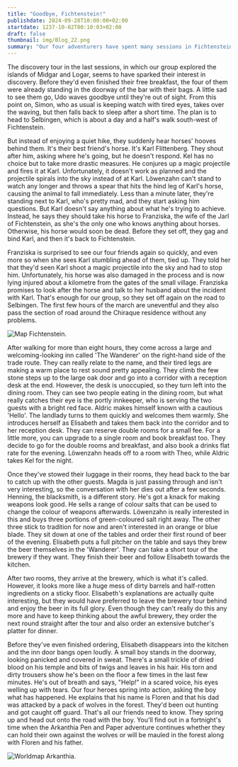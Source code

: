 ```yaml
---
title: "Goodbye, Fichtenstein!"
publishdate: 2024-09-28T10:00:00+02:00
startdate: 1237-10-02T00:10:03+02:00
draft: false
thumbnail: img/Blog_22.png
summary: "Our four adventurers have spent many sessions in Fichtenstein, but today they are finally heading in the direction of the inn ‘The hiker’. Find out who they meet here and what other surprises await them here:"
---
```

The discovery tour in the last sessions, in which our group explored the islands of Midgar and Logar, seems to have sparked their interest in discovery. Before they'd even finished their free breakfast, the four of them were already standing in the doorway of the bar with their bags. A little sad to see them go, Udo waves goodbye until they're out of sight. From this point on, Simon, who as usual is keeping watch with tired eyes, takes over the waving, but then falls back to sleep after a short time. The plan is to head to Selbingen, which is about a day and a half's walk south-west of Fichtenstein.

But instead of enjoying a quiet hike, they suddenly hear horses' hooves behind them. It's their best friend's horse. It's Karl Flittenberg. They shout after him, asking where he's going, but he doesn't respond. Kel has no choice but to take more drastic measures. He conjures up a magic projectile and fires it at Karl. Unfortunately, it doesn't work as planned and the projectile spirals into the sky instead of at Karl. Löwenzahn can't stand to watch any longer and throws a spear that hits the hind leg of Karl's horse, causing the animal to fall immediately. Less than a minute later, they're standing next to Karl, who's pretty mad, and they start asking him questions. But Karl doesn't say anything about what he's trying to achieve. Instead, he says they should take his horse to Franziska, the wife of the Jarl of Fichtenstein, as she's the only one who knows anything about horses. Otherwise, his horse would soon be dead. Before they set off, they gag and bind Karl, and then it's back to Fichtenstein.

Franziska is surprised to see our four friends again so quickly, and even more so when she sees Karl stumbling ahead of them, tied up.
They told her that they'd seen Karl shoot a magic projectile into the sky and had to stop him. Unfortunately, his horse was also damaged in the process and is now lying injured about a kilometre from the gates of the small village. Franziska promises to look after the horse and talk to her husband about the incident with Karl. That's enough for our group, so they set off again on the road to Selbingen. The first few hours of the march are uneventful and they also pass the section of road around the Chiraque residence without any problems.

<div class="img-max center">
  <img class="img-fluid rounded"  title="Map Fichtenstein" alt="Map Fichtenstein." src="/img/fichtenstein.jpg" />
</div>

After walking for more than eight hours, they come across a large and welcoming-looking inn called 'The Wanderer' on the right-hand side of the trade route. They can really relate to the name, and their tired legs are making a warm place to rest sound pretty appealing. They climb the few stone steps up to the large oak door and go into a corridor with a reception desk at the end. However, the desk is unoccupied, so they turn left into the dining room. They can see two people eating in the dining room, but what really catches their eye is the portly innkeeper, who is serving the two guests with a bright red face. Aldric makes himself known with a cautious 'Hello'. The landlady turns to them quickly and welcomes them warmly. She introduces herself as Elisabeth and takes them back into the corridor and to her reception desk. They can reserve double rooms for a small fee. For a little more, you can upgrade to a single room and book breakfast too. They decide to go for the double rooms and breakfast, and also book a drinks flat rate for the evening. Löwenzahn heads off to a room with Theo, while Aldric takes Kel for the night.

Once they've stowed their luggage in their rooms, they head back to the bar to catch up with the other guests. Magda is just passing through and isn't very interesting, so the conversation with her dies out after a few seconds. Henning, the blacksmith, is a different story. He's got a knack for making weapons look good. He sells a range of colour salts that can be used to change the colour of weapons afterwards. Löwenzahn is really interested in this and buys three portions of green-coloured salt right away. The other three stick to tradition for now and aren't interested in an orange or blue blade. They sit down at one of the tables and order their first round of beer of the evening. Elisabeth puts a full pitcher on the table and says they brew the beer themselves in the 'Wanderer'. They can take a short tour of the brewery if they want. They finish their beer and follow Elisabeth towards the kitchen.

After two rooms, they arrive at the brewery, which is what it's called. However, it looks more like a huge mess of dirty barrels and half-rotten ingredients on a sticky floor. Elisabeth's explanations are actually quite interesting, but they would have preferred to leave the brewery tour behind and enjoy the beer in its full glory. Even though they can't really do this any more and have to keep thinking about the awful brewery, they order the next round straight after the tour and also order an extensive butcher's platter for dinner.

Before they've even finished ordering, Elisabeth disappears into the kitchen and the inn door bangs open loudly. A small boy stands in the doorway, looking panicked and covered in sweat. There's a small trickle of dried blood on his temple and bits of twigs and leaves in his hair. His torn and dirty trousers show he's been on the floor a few times in the last few minutes. He's out of breath and says, "Help!" in a scared voice, his eyes welling up with tears. Our four heroes spring into action, asking the boy what has happened. He explains that his name is Floren and that his dad was attacked by a pack of wolves in the forest. They'd been out hunting and got caught off guard. That's all our friends need to know. They spring up and head out onto the road with the boy. You'll find out in a fortnight's time when the Arkanthia Pen and Paper adventure continues whether they can hold their own against the wolves or will be mauled in the forest along with Floren and his father.

<div class="img-max center">
  <img class="img-fluid" title="Worldmap Arkanthia" alt="Worldmap Arkanthia."  src="/img/Arkanthia_Full_Map_Logar_to_Fichtenstein.jpg" />
</div>
